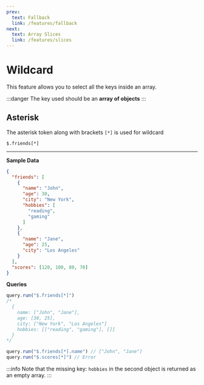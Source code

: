 ```yaml
---
prev:
  text: Fallback
  link: /features/fallback
next:
  text: Array Slices
  link: /features/slices
---
```


# Wildcard

This feature allows you to select all the keys inside an array.

:::danger
The key used should be an **array of objects**
:::

## Asterisk
The asterisk token along with brackets `[*]` is used for wildcard

`$.friends[*]`

---

**Sample Data**
```json
{
  "friends": [
    {
      "name": "John",
      "age": 30,
      "city": "New York",
      "hobbies": [
        "reading",
        "gaming"
      ]
    },
    {
      "name": "Jane",
      "age": 25,
      "city": "Los Angeles"
    }
  ],
  "scores": [120, 100, 80, 70]
}
```

**Queries**
```ts
query.run("$.friends[*]")
/*
  {
    name: ["John", "Jane"],
    age: [30, 25],
    city: ["New York", "Los Angeles"]
    hobbies: [["reading", "gaming"], []]
  }
*/

query.run("$.friends[*].name") // ["John", "Jane"]
query.run("$.scores[*]") // Error
```

:::info
Note that the missing key: `hobbies` in the second object is returned as an empty array.
:::
